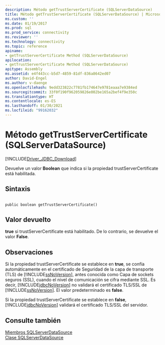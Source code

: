 ```yaml
---
description: Método getTrustServerCertificate (SQLServerDataSource)
title: Método getTrustServerCertificate (SQLServerDataSource) | Microsoft Docs
ms.custom: ''
ms.date: 01/19/2017
ms.prod: sql
ms.prod_service: connectivity
ms.reviewer: ''
ms.technology: connectivity
ms.topic: reference
apiname:
- getTrustServerCertificate Method (SQLServerDataSource)
apilocation:
- getTrustServerCertificate Method (SQLServerDataSource)
apitype: Assembly
ms.assetid: e4f443cc-b5d7-4859-81df-836a8642ed07
author: David-Engel
ms.author: v-daenge
ms.openlocfilehash: 9edd323822c7781fb174647e9781eaaa7e9384ed
ms.sourcegitcommit: 33f0f190f962059826e002be165a2bef4f9e350c
ms.translationtype: HT
ms.contentlocale: es-ES
ms.lasthandoff: 01/30/2021
ms.locfileid: "99162032"
---
```

# <a name="gettrustservercertificate-method-sqlserverdatasource"></a>Método getTrustServerCertificate (SQLServerDataSource)
[!INCLUDE[Driver_JDBC_Download](../../../includes/driver_jdbc_download.md)]

  Devuelve un valor **Boolean** que indica si la propiedad trustServerCertificate está habilitada.  
  
## <a name="syntax"></a>Sintaxis  
  
```  
  
public boolean getTrustServerCertificate()  
```  
  
## <a name="return-value"></a>Valor devuelto  
 **true** si trustServerCertificate está habilitado. De lo contrario, se devuelve el valor **False**.  
  
## <a name="remarks"></a>Observaciones  
 Si la propiedad trustServerCertificate se establece en **true**, se confía automáticamente en el certificado de Seguridad de la capa de transporte (TLS) de [!INCLUDE[ssNoVersion](../../../includes/ssnoversion-md.md)], antes conocida como Capa de sockets seguros (SSL), cuando el nivel de comunicación se cifra mediante SSL. Es decir, [!INCLUDE[jdbcNoVersion](../../../includes/jdbcnoversion_md.md)] no validará el certificado TLS/SSL de [!INCLUDE[ssNoVersion](../../../includes/ssnoversion-md.md)]. El valor predeterminado es **false**.  
  
 Si la propiedad trustServerCertificate se establece en **false**, [!INCLUDE[jdbcNoVersion](../../../includes/jdbcnoversion_md.md)] validará el certificado TLS/SSL del servidor.  
  
## <a name="see-also"></a>Consulte también  
 [Miembros SQLServerDataSource](../../../connect/jdbc/reference/sqlserverdatasource-members.md)   
 [Clase SQLServerDataSource](../../../connect/jdbc/reference/sqlserverdatasource-class.md)  
  
  
